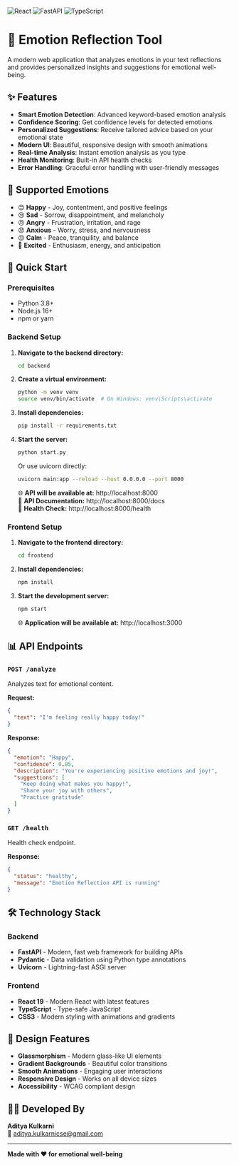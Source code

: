 ![React](https://img.shields.io/badge/frontend-react-blue)
![FastAPI](https://img.shields.io/badge/backend-fastapi-green)
![TypeScript](https://img.shields.io/badge/language-typescript-lightblue)

# 💭 Emotion Reflection Tool

A modern web application that analyzes emotions in your text reflections and provides personalized insights and suggestions for emotional well-being.

## ✨ Features

- **Smart Emotion Detection**: Advanced keyword-based emotion analysis
- **Confidence Scoring**: Get confidence levels for detected emotions
- **Personalized Suggestions**: Receive tailored advice based on your emotional state
- **Modern UI**: Beautiful, responsive design with smooth animations
- **Real-time Analysis**: Instant emotion analysis as you type
- **Health Monitoring**: Built-in API health checks
- **Error Handling**: Graceful error handling with user-friendly messages

## 🎯 Supported Emotions

- 😊 **Happy** - Joy, contentment, and positive feelings
- 😢 **Sad** - Sorrow, disappointment, and melancholy
- 😠 **Angry** - Frustration, irritation, and rage
- 😟 **Anxious** - Worry, stress, and nervousness
- 😌 **Calm** - Peace, tranquility, and balance
- 🤩 **Excited** - Enthusiasm, energy, and anticipation

## 🚀 Quick Start

### Prerequisites

- Python 3.8+ 
- Node.js 16+
- npm or yarn

### Backend Setup

1. **Navigate to the backend directory:**
   ```bash
   cd backend
   ```

2. **Create a virtual environment:**
   ```bash
   python -m venv venv
   source venv/bin/activate  # On Windows: venv\Scripts\activate
   ```

3. **Install dependencies:**
   ```bash
   pip install -r requirements.txt
   ```

4. **Start the server:**
   ```bash
   python start.py
   ```
   
   Or use uvicorn directly:
   ```bash
   uvicorn main:app --reload --host 0.0.0.0 --port 8000
   ```

   🌐 **API will be available at:** http://localhost:8000  
   📖 **API Documentation:** http://localhost:8000/docs  
   🔄 **Health Check:** http://localhost:8000/health

### Frontend Setup

1. **Navigate to the frontend directory:**
   ```bash
   cd frontend
   ```

2. **Install dependencies:**
   ```bash
   npm install
   ```

3. **Start the development server:**
   ```bash
   npm start
   ```

   🌐 **Application will be available at:** http://localhost:3000

## 📊 API Endpoints

### `POST /analyze`
Analyzes text for emotional content.

**Request:**
```json
{
  "text": "I'm feeling really happy today!"
}
```

**Response:**
```json
{
  "emotion": "Happy",
  "confidence": 0.85,
  "description": "You're experiencing positive emotions and joy!",
  "suggestions": [
    "Keep doing what makes you happy!",
    "Share your joy with others",
    "Practice gratitude"
  ]
}
```

### `GET /health`
Health check endpoint.

**Response:**
```json
{
  "status": "healthy",
  "message": "Emotion Reflection API is running"
}
```

## 🛠 Technology Stack

### Backend
- **FastAPI** - Modern, fast web framework for building APIs
- **Pydantic** - Data validation using Python type annotations
- **Uvicorn** - Lightning-fast ASGI server

### Frontend
- **React 19** - Modern React with latest features
- **TypeScript** - Type-safe JavaScript
- **CSS3** - Modern styling with animations and gradients

## 🎨 Design Features

- **Glassmorphism** - Modern glass-like UI elements
- **Gradient Backgrounds** - Beautiful color transitions
- **Smooth Animations** - Engaging user interactions
- **Responsive Design** - Works on all device sizes
- **Accessibility** - WCAG compliant design

## 👨‍💻 Developed By

**Aditya Kulkarni**  
📧 aditya.kulkarnicse@gmail.com

---

**Made with ❤️ for emotional well-being**
